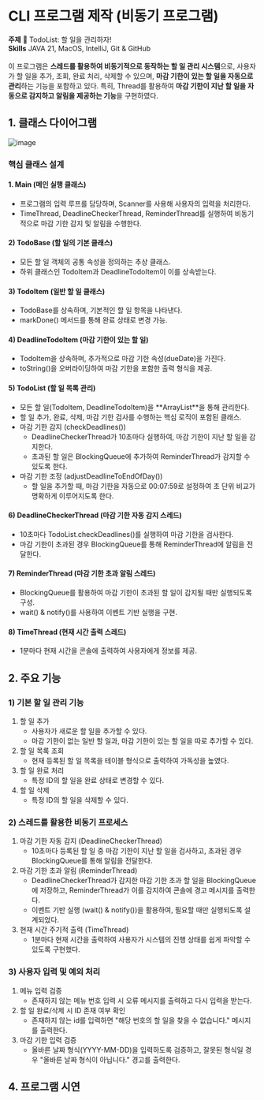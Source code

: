 # CLI 프로그램 제작 (비동기 프로그램)

**주제** 📅 TodoList: 할 일을 관리하자!<br>
**Skills** JAVA 21, MacOS, IntelliJ, Git & GitHub
<br><br>
이 프로그램은 **스레드를 활용하여 비동기적으로 동작하는 할 일 관리 시스템**으로, 사용자가 할 일을 추가, 조회, 완료 처리, 삭제할 수 있으며, **마감 기한이 있는 할 일을 자동으로 관리**하는 기능을 포함하고 있다.
특히, Thread를 활용하여 **마감 기한이 지난 할 일을 자동으로 감지하고 알림을 제공하는 기능**을 구현하였다.

## 1. 클래스 다이어그램
![image](https://github.com/user-attachments/assets/730c3207-d88c-4dfd-a884-3c59e4ab9450)
### 핵심 클래스 설계
#### 1. Main (메인 실행 클래스)
  - 프로그램의 입력 루프를 담당하며, Scanner를 사용해 사용자의 입력을 처리한다.
  - TimeThread, DeadlineCheckerThread, ReminderThread를 실행하여 비동기적으로 마감 기한 감지 및 알림을 수행한다.

#### 2) TodoBase (할 일의 기본 클래스)
  - 모든 할 일 객체의 공통 속성을 정의하는 추상 클래스.
  - 하위 클래스인 TodoItem과 DeadlineTodoItem이 이를 상속받는다.

#### 3) TodoItem (일반 할 일 클래스)
  - TodoBase를 상속하며, 기본적인 할 일 항목을 나타낸다.
  - markDone() 메서드를 통해 완료 상태로 변경 가능.

#### 4) DeadlineTodoItem (마감 기한이 있는 할 일)
  - TodoItem을 상속하며, 추가적으로 마감 기한 속성(dueDate)을 가진다.
  - toString()을 오버라이딩하여 마감 기한을 포함한 출력 형식을 제공.

#### 5) TodoList (할 일 목록 관리)
  - 모든 할 일(TodoItem, DeadlineTodoItem)을 **ArrayList<TodoItem>**을 통해 관리한다.
  - 할 일 추가, 완료, 삭제, 마감 기한 검사를 수행하는 핵심 로직이 포함된 클래스.
  - 마감 기한 감지 (checkDeadlines())
    - DeadlineCheckerThread가 10초마다 실행하여, 마감 기한이 지난 할 일을 감지한다.
    - 초과된 할 일은 BlockingQueue에 추가하여 ReminderThread가 감지할 수 있도록 한다.
  - 마감 기한 조정 (adjustDeadlineToEndOfDay())
    - 할 일을 추가할 때, 마감 기한을 자동으로 00:07:59로 설정하여 초 단위 비교가 명확하게 이루어지도록 한다.

#### 6) DeadlineCheckerThread (마감 기한 자동 감지 스레드)
  - 10초마다 TodoList.checkDeadlines()를 실행하여 마감 기한을 검사한다.
  - 마감 기한이 초과된 경우 BlockingQueue를 통해 ReminderThread에 알림을 전달한다.

#### 7) ReminderThread (마감 기한 초과 알림 스레드)
  - BlockingQueue를 활용하여 마감 기한이 초과된 할 일이 감지될 때만 실행되도록 구성.
  - wait() & notify()를 사용하여 이벤트 기반 실행을 구현.

#### 8) TimeThread (현재 시간 출력 스레드)
  - 1분마다 현재 시간을 콘솔에 출력하여 사용자에게 정보를 제공.

## 2. 주요 기능
### 1) 기본 할 일 관리 기능
1. 할 일 추가
    - 사용자가 새로운 할 일을 추가할 수 있다.
    - 마감 기한이 없는 일반 할 일과, 마감 기한이 있는 할 일을 따로 추가할 수 있다.
2. 할 일 목록 조회
    - 현재 등록된 할 일 목록을 테이블 형식으로 출력하여 가독성을 높였다.
3. 할 일 완료 처리
    - 특정 ID의 할 일을 완료 상태로 변경할 수 있다.
4. 할 일 삭제
    - 특정 ID의 할 일을 삭제할 수 있다.

### 2) 스레드를 활용한 비동기 프로세스
1. 마감 기한 자동 감지 (DeadlineCheckerThread)
    - 10초마다 등록된 할 일 중 마감 기한이 지난 할 일을 검사하고, 초과된 경우 BlockingQueue를 통해 알림을 전달한다.
2. 마감 기한 초과 알림 (ReminderThread)
    - DeadlineCheckerThread가 감지한 마감 기한 초과 할 일을 BlockingQueue에 저장하고, ReminderThread가 이를 감지하여 콘솔에 경고 메시지를 출력한다.
    - 이벤트 기반 실행 (wait() & notify())을 활용하여, 필요할 때만 실행되도록 설계되었다.
3. 현재 시간 주기적 출력 (TimeThread)
    - 1분마다 현재 시간을 출력하여 사용자가 시스템의 진행 상태를 쉽게 파악할 수 있도록 구현했다.

### 3) 사용자 입력 및 예외 처리
1. 메뉴 입력 검증
    - 존재하지 않는 메뉴 번호 입력 시 오류 메시지를 출력하고 다시 입력을 받는다.
2. 할 일 완료/삭제 시 ID 존재 여부 확인
    - 존재하지 않는 id를 입력하면 "해당 번호의 할 일을 찾을 수 없습니다." 메시지를 출력한다.
3. 마감 기한 입력 검증
    - 올바른 날짜 형식(YYYY-MM-DD)을 입력하도록 검증하고, 잘못된 형식일 경우 "올바른 날짜 형식이 아닙니다." 경고를 출력한다.

## 4. 프로그램 시연
